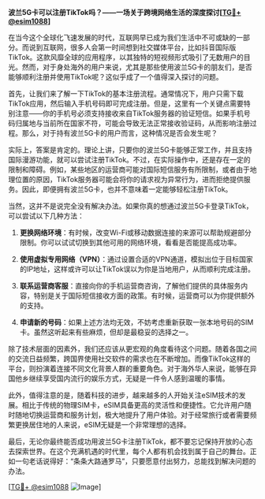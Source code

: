 **波兰5G卡可以注册TikTok吗？——一场关于跨境网络生活的深度探讨[[TG💪+ @esim1088](https://t.me/s/esim1088)]**

在当今这个全球化飞速发展的时代，互联网早已成为我们生活中不可或缺的一部分。而说到互联网，很多人会第一时间想到社交媒体平台，比如抖音国际版TikTok。这款风靡全球的应用程序，以其独特的短视频形式吸引了无数用户的目光。然而，对于身处海外的用户来说，尤其是那些使用波兰5G卡的朋友们，是否能够顺利注册并使用TikTok呢？这似乎成了一个值得深入探讨的问题。

首先，让我们来了解一下TikTok的基本注册流程。通常情况下，用户只需下载TikTok应用，然后输入手机号码即可完成注册。但是，这里有一个关键点需要特别注意——你的手机号必须支持接收来自TikTok服务器的验证短信。如果手机号码归属地与当前所在国家不符，可能会导致无法正常接收验证码，从而影响注册过程。那么，对于持有波兰5G卡的用户而言，这种情况是否会发生呢？

实际上，答案是肯定的。理论上讲，只要你的波兰5G卡能够正常工作，并且支持国际漫游功能，就可以尝试注册TikTok。不过，在实际操作中，还是存在一定的限制和障碍。例如，某些地区的运营商可能对国际短信服务有所限制，或者由于地理位置的原因，TikTok服务器可能会将你的请求视为异常行为，进而拒绝提供服务。因此，即便拥有波兰5G卡，也并不意味着一定能够轻松注册TikTok。

当然，这并不是说完全没有解决办法。如果你真的想通过波兰5G卡登录TikTok，可以尝试以下几种方法：

1. **更换网络环境**：有时候，改变Wi-Fi或移动数据连接的来源可以帮助规避部分限制。你可以试试切换到其他可用的网络环境，看看是否能提高成功率。
   
2. **使用虚拟专用网络（VPN）**：通过设置合适的VPN通道，模拟出位于目标国家的IP地址，这样或许可以让TikTok误以为你是当地用户，从而顺利完成注册。

3. **联系运营商客服**：直接向你的手机运营商咨询，了解他们提供的具体服务内容，特别是关于国际短信接收方面的政策。有时候，运营商可以为你提供额外的支持。

4. **申请新的号码**：如果上述方法均无效，不妨考虑重新获取一张本地号码的SIM卡。虽然这听起来有些麻烦，但却是最稳妥的选择之一。

除了技术层面的因素外，我们还应该从更宏观的角度看待这个问题。随着各国之间的交流日益频繁，跨国界使用社交软件的需求也在不断增加。而像TikTok这样的平台，则扮演着连接不同文化背景人群的重要角色。对于海外华人来说，能够在异国他乡继续享受国内流行的娱乐方式，无疑是一件令人感到温暖的事情。

此外，值得注意的是，随着科技的进步，越来越多的人开始关注eSIM技术的发展。相比于传统的物理SIM卡，eSIM具备更高的灵活性和便捷性。它允许用户随时随地切换运营商和服务计划，极大地提升了用户体验。对于经常旅行或者需要频繁更换居住地的人来说，eSIM无疑是一个非常理想的选择。

最后，无论你最终能否成功用波兰5G卡注册TikTok，都不要忘记保持开放的心态去探索世界。在这个充满机遇的时代里，每个人都有机会找到属于自己的舞台。正如一句老话说得好：“条条大路通罗马”，只要愿意付出努力，总能找到解决问题的办法。

[[TG💪+ @esim1088](https://t.me/s/esim1088) ![Image](https://i.postimg.cc/4NQfJmqS/Snipaste-2025-05-13-00-14-12.png)]